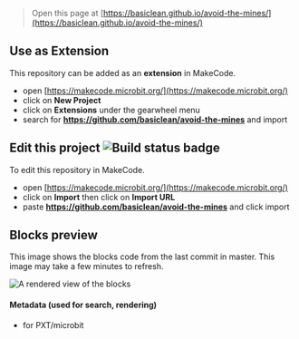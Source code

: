 
> Open this page at [https://basiclean.github.io/avoid-the-mines/](https://basiclean.github.io/avoid-the-mines/)

## Use as Extension

This repository can be added as an **extension** in MakeCode.

* open [https://makecode.microbit.org/](https://makecode.microbit.org/)
* click on **New Project**
* click on **Extensions** under the gearwheel menu
* search for **https://github.com/basiclean/avoid-the-mines** and import

## Edit this project ![Build status badge](https://github.com/basiclean/avoid-the-mines/workflows/MakeCode/badge.svg)

To edit this repository in MakeCode.

* open [https://makecode.microbit.org/](https://makecode.microbit.org/)
* click on **Import** then click on **Import URL**
* paste **https://github.com/basiclean/avoid-the-mines** and click import

## Blocks preview

This image shows the blocks code from the last commit in master.
This image may take a few minutes to refresh.

![A rendered view of the blocks](https://github.com/basiclean/avoid-the-mines/raw/master/.github/makecode/blocks.png)

#### Metadata (used for search, rendering)

* for PXT/microbit
<script src="https://makecode.com/gh-pages-embed.js"></script><script>makeCodeRender("{{ site.makecode.home_url }}", "{{ site.github.owner_name }}/{{ site.github.repository_name }}");</script>
